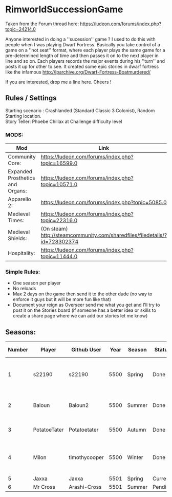 # RimworldSuccessionGame

Taken from the Forum thread here: https://ludeon.com/forums/index.php?topic=24214.0

Anyone interested in doing a ''sucession'' game ? I used to do this with people when I was playing Dwarf Fortress. Basically you take control of a game on a ''hot seat'' format, where each player plays the same game for a pre-determined length of time and then passes it on to the next player in line and so on. Each players records the major events during his ''turn'' and posts it up for other to see. It created some epic stories in dwarf fortress like the infamous http://lparchive.org/Dwarf-Fortress-Boatmurdered/ 

If you are interested, drop me a line here. Cheers !

## Rules / Settings

Starting scenario : Crashlanded (Standard Classic 3 Colonist), Random Starting location.  
Story Teller: Phoebe Chillax at Challenge difficulty level

### MODS:
| Mod | Link |
|-----|-----|
|Community Core: |https://ludeon.com/forums/index.php?topic=16599.0|
|Expanded Prosthetics and Organs: |https://ludeon.com/forums/index.php?topic=10571.0|
|Apparello 2: |https://ludeon.com/forums/index.php?topic=5085.0|
|Medieval Times: |https://ludeon.com/forums/index.php?topic=22316.0|
|Medieval Shields: |(On steam) http://steamcommunity.com/sharedfiles/filedetails/?id=728302374|
|Hospitality: |https://ludeon.com/forums/index.php?topic=11444.0|

### Simple Rules: 
* One season per player 
* No reloads 
* Max 2 days on the game then send it to the other dude (no way to enforce it guys but it will be more fun like that) 
* Document your reign as Overseer send me what you get and I'll try to post it on the Stories board (if someone has a better idea or skills to create a share page where we can add our stories let me know)
 
## Seasons:

| Number | Player        | Github User | Year | Season  | Status  | Main Pawn                              |
|--------|---------------|-------------|------|---------|---------|----------------------------------------|
|1       | s22190        |s22190       | 5500 | Spring  | Done    |Zot Thaler, Mute Lesbian Colonist       |
|2       | Baloun        |Baloun2      | 5500 | Summer  | Done    |Sabuto Hood, Neurotic Janitor           |
|3       | PotatoeTater  |Potatoetater | 5500 | Autumn  | Done    |Baker, Cardiac Drifter                  |
|4       | Milon         |timothycooper| 5500 | Winter  | Done    |Jono (Jono is available, milon retired) |
|5       | Jaxxa         |Jaxxa        | 5501 | Spring  | Current |                                        |
|6       | Mr Cross      |Arashi-Cross | 5501 | Summer  | Pending |                                        |


